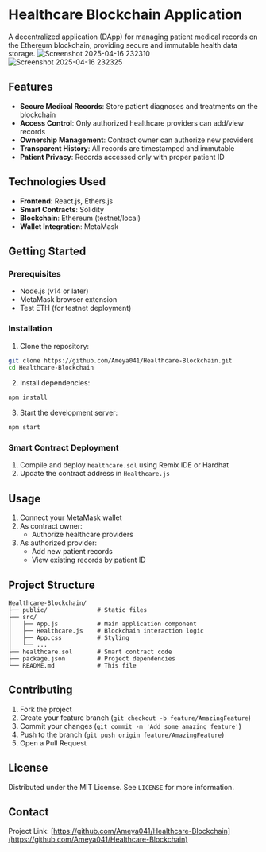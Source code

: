 # Healthcare Blockchain Application

A decentralized application (DApp) for managing patient medical records on the Ethereum blockchain, providing secure and immutable health data storage.
![Screenshot 2025-04-16 232310](https://github.com/user-attachments/assets/85fcf3ec-0d07-422e-b546-cd3e7f23bd0c)
![Screenshot 2025-04-16 232325](https://github.com/user-attachments/assets/846c7522-22a6-40c2-9f0d-eedd270f4035)


## Features

- **Secure Medical Records**: Store patient diagnoses and treatments on the blockchain
- **Access Control**: Only authorized healthcare providers can add/view records
- **Ownership Management**: Contract owner can authorize new providers
- **Transparent History**: All records are timestamped and immutable
- **Patient Privacy**: Records accessed only with proper patient ID

## Technologies Used

- **Frontend**: React.js, Ethers.js
- **Smart Contracts**: Solidity
- **Blockchain**: Ethereum (testnet/local)
- **Wallet Integration**: MetaMask

## Getting Started

### Prerequisites

- Node.js (v14 or later)
- MetaMask browser extension
- Test ETH (for testnet deployment)

### Installation

1. Clone the repository:
```bash
git clone https://github.com/Ameya041/Healthcare-Blockchain.git
cd Healthcare-Blockchain
```

2. Install dependencies:
```bash
npm install
```

3. Start the development server:
```bash
npm start
```

### Smart Contract Deployment

1. Compile and deploy `healthcare.sol` using Remix IDE or Hardhat
2. Update the contract address in `Healthcare.js`

## Usage

1. Connect your MetaMask wallet
2. As contract owner:
   - Authorize healthcare providers
3. As authorized provider:
   - Add new patient records
   - View existing records by patient ID

## Project Structure

```
Healthcare-Blockchain/
├── public/              # Static files
├── src/
│   ├── App.js           # Main application component
│   ├── Healthcare.js    # Blockchain interaction logic
│   ├── App.css          # Styling
│   └── ...             
├── healthcare.sol       # Smart contract code
├── package.json         # Project dependencies
└── README.md            # This file
```

## Contributing

1. Fork the project
2. Create your feature branch (`git checkout -b feature/AmazingFeature`)
3. Commit your changes (`git commit -m 'Add some amazing feature'`)
4. Push to the branch (`git push origin feature/AmazingFeature`)
5. Open a Pull Request

## License

Distributed under the MIT License. See `LICENSE` for more information.

## Contact

Project Link: [https://github.com/Ameya041/Healthcare-Blockchain](https://github.com/Ameya041/Healthcare-Blockchain)
```
